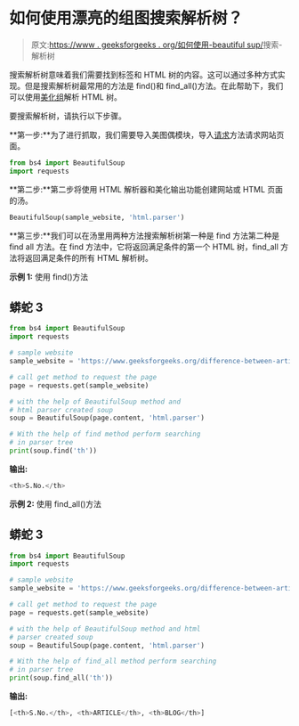 # 如何使用漂亮的组图搜索解析树？

> 原文:[https://www . geeksforgeeks . org/如何使用-beautiful sup/](https://www.geeksforgeeks.org/how-to-search-the-parse-tree-using-beautifulsoup/)搜索-解析树

搜索解析树意味着我们需要找到标签和 HTML 树的内容。这可以通过多种方式实现。但是搜索解析树最常用的方法是 find()和 find_all()方法。在此帮助下，我们可以使用[美化组](https://www.geeksforgeeks.org/implementing-web-scraping-python-beautiful-soup/)解析 HTML 树。

要搜索解析树，请执行以下步骤。

**第一步:**为了进行抓取，我们需要导入美图偶模块，导入[请求](https://www.geeksforgeeks.org/python-requests-tutorial/)方法请求网站页面。

```py
from bs4 import BeautifulSoup
import requests
```

**第二步:**第二步将使用 HTML 解析器和美化输出功能创建网站或 HTML 页面的汤。

```py
BeautifulSoup(sample_website, 'html.parser')
```

**第三步:**我们可以在汤里用两种方法搜索解析树第一种是 find 方法第二种是 find all 方法。在 find 方法中，它将返回满足条件的第一个 HTML 树，find_all 方法将返回满足条件的所有 HTML 解析树。

**示例 1:** 使用 find()方法

## 蟒蛇 3

```py
from bs4 import BeautifulSoup
import requests

# sample website
sample_website = 'https://www.geeksforgeeks.org/difference-between-article-and-blog/'

# call get method to request the page
page = requests.get(sample_website)

# with the help of BeautifulSoup method and
# html parser created soup
soup = BeautifulSoup(page.content, 'html.parser')

# With the help of find method perform searching 
# in parser tree
print(soup.find('th'))
```

**输出:**

```py
<th>S.No.</th>
```

**示例 2:** 使用 find_all()方法

## 蟒蛇 3

```py
from bs4 import BeautifulSoup
import requests

# sample website
sample_website = 'https://www.geeksforgeeks.org/difference-between-article-and-blog/'

# call get method to request the page
page = requests.get(sample_website)

# with the help of BeautifulSoup method and html
# parser created soup
soup = BeautifulSoup(page.content, 'html.parser')

# With the help of find_all method perform searching
# in parser tree
print(soup.find_all('th'))
```

**输出:**

```py
[<th>S.No.</th>, <th>ARTICLE</th>, <th>BLOG</th>]
```